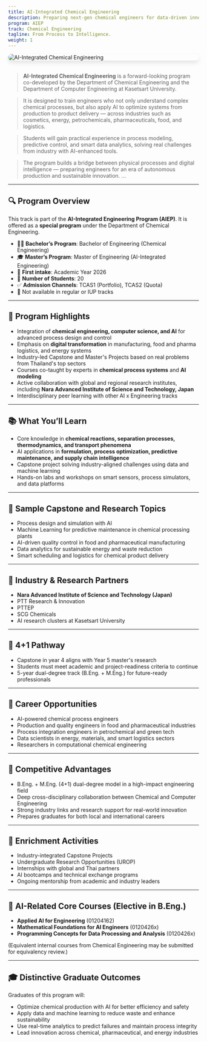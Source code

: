 ```yaml
---
title: AI-Integrated Chemical Engineering
description: Preparing next-gen chemical engineers for data-driven innovation in chemical, food, pharmaceutical, and energy industries.
program: AIEP
track: Chemical Engineering
tagline: From Process to Intelligence.
weight: 1
---
```

<img src="/img/banners/chemical-hero.png"
     alt="AI-Integrated Chemical Engineering"
     style="max-width: 100%; height: auto; margin: 0 0 2rem 0; border-radius: 1rem; box-shadow: 0 6px 12px rgba(0,0,0,0.1); display: block;" />


> **AI-Integrated Chemical Engineering** is a forward-looking program co-developed by the Department of Chemical Engineering and the Department of Computer Engineering at Kasetsart University.  

> It is designed to train engineers who not only understand complex chemical processes, but also apply AI to optimize systems from production to product delivery — across industries such as cosmetics, energy, petrochemicals, pharmaceuticals, food, and logistics.

> Students will gain practical experience in process modeling, predictive control, and smart data analytics, solving real challenges from industry with AI-enhanced tools.  

> The program builds a bridge between physical processes and digital intelligence — preparing engineers for an era of autonomous production and sustainable innovation. ...

---

## 🔍 Program Overview

This track is part of the **AI-Integrated Engineering Program (AIEP)**. It is offered as a **special program** under the Department of Chemical Engineering.

- 🧑‍🏫 **Bachelor’s Program**: Bachelor of Engineering (Chemical Engineering)
- 🎓 **Master’s Program**: Master of Engineering (AI-Integrated Engineering)
- 📅 **First intake**: Academic Year 2026
- 👥 **Number of Students**: 20
- ✅ **Admission Channels**: TCAS1 (Portfolio), TCAS2 (Quota)
- 🚫 Not available in regular or IUP tracks

---

## 🧠 Program Highlights

- Integration of **chemical engineering, computer science, and AI** for advanced process design and control
- Emphasis on **digital transformation** in manufacturing, food and pharma logistics, and energy systems
- Industry-led Capstone and Master's Projects based on real problems from Thailand's top sectors
- Courses co-taught by experts in **chemical process systems** and **AI modeling**
- Active collaboration with global and regional research institutes, including **Nara Advanced Institute of Science and Technology, Japan**
- Interdisciplinary peer learning with other AI x Engineering tracks

---

## 📚 What You’ll Learn

- Core knowledge in **chemical reactions, separation processes, thermodynamics, and transport phenomena**
- AI applications in **formulation, process optimization, predictive maintenance, and supply chain intelligence**
- Capstone project solving industry-aligned challenges using data and machine learning
- Hands-on labs and workshops on smart sensors, process simulators, and data platforms

---

## 🧪 Sample Capstone and Research Topics

- Process design and simulation with AI
- Machine Learning for predictive maintenance in chemical processing plants
- AI-driven quality control in food and pharmaceutical manufacturing
- Data analytics for sustainable energy and waste reduction
- Smart scheduling and logistics for chemical product delivery

---

## 🤝 Industry & Research Partners

- **Nara Advanced Institute of Science and Technology (Japan)**
- PTT Research & Innovation
- PTTEP
- SCG Chemicals
- AI research clusters at Kasetsart University

---

## 🔄 4+1 Pathway

- Capstone in year 4 aligns with Year 5 master's research
- Students must meet academic and project-readiness criteria to continue
- 5-year dual-degree track (B.Eng. + M.Eng.) for future-ready professionals

---

## 🧭 Career Opportunities

- AI-powered chemical process engineers
- Production and quality engineers in food and pharmaceutical industries
- Process integration engineers in petrochemical and green tech
- Data scientists in energy, materials, and smart logistics sectors
- Researchers in computational chemical engineering

---

## 🌟 Competitive Advantages

- B.Eng. + M.Eng. (4+1) dual-degree model in a high-impact engineering field
- Deep cross-disciplinary collaboration between Chemical and Computer Engineering
- Strong industry links and research support for real-world innovation
- Prepares graduates for both local and international careers

---

## 🎒 Enrichment Activities

- Industry-integrated Capstone Projects
- Undergraduate Research Opportunities (UROP)
- Internships with global and Thai partners
- AI bootcamps and technical exchange programs
- Ongoing mentorship from academic and industry leaders

---

## 🧩 AI-Related Core Courses (Elective in B.Eng.)

- **Applied AI for Engineering** (01204162)
- **Mathematical Foundations for AI Engineers** (0120426x)
- **Programming Concepts for Data Processing and Analysis** (0120426x)

(Equivalent internal courses from Chemical Engineering may be submitted for equivalency review.)

---

## 🎓 Distinctive Graduate Outcomes

Graduates of this program will:

- Optimize chemical production with AI for better efficiency and safety
- Apply data and machine learning to reduce waste and enhance sustainability
- Use real-time analytics to predict failures and maintain process integrity
- Lead innovation across chemical, pharmaceutical, and energy industries

